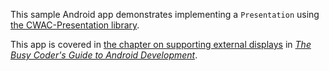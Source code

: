 This sample Android app demonstrates
implementing a `Presentation` using [the CWAC-Presentation library](https://github.com/commonsguy/cwac-presentation).

This app is covered in 
[the chapter on supporting external displays](https://commonsware.com/Android/previews/supporting-external-displays)
in [*The Busy Coder's Guide to Android Development*](https://commonsware.com/Android/).

